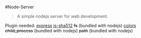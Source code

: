 #Node-Server

> A simple nodejs server for web development.

Plugin needed:
[express](https://www.npmjs.com/package/@nrwl/express)
[js-sha512](https://www.npmjs.com/package/js-sha512)
~~fs~~ (bundled with nodejs)
[colors](https://www.npmjs.com/package/colors)
~~child_process~~ (bundled with nodejs)
~~path~~ (bundled with nodejs)

